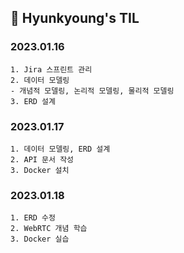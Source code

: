 ## 📝 Hyunkyoung's TIL

### 2023.01.16
    1. Jira 스프린트 관리
    2. 데이터 모델링
    - 개념적 모델링, 논리적 모델링, 물리적 모델링
    3. ERD 설계

### 2023.01.17
    1. 데이터 모델링, ERD 설계
    2. API 문서 작성
    3. Docker 설치

### 2023.01.18
    1. ERD 수정
    2. WebRTC 개념 학습
    3. Docker 실습